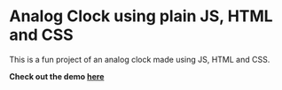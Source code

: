 # Analog Clock using plain JS, HTML and CSS

This is a fun project of an analog clock made using JS, HTML and CSS.

**Check out the demo [here](https://clock-project-eta.vercel.app)**
